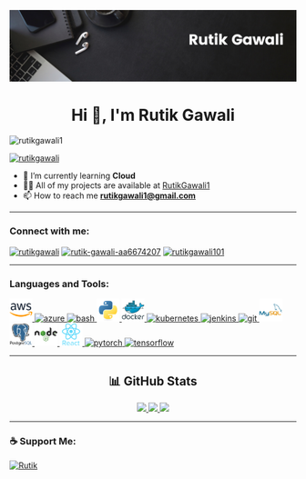 ![logo](https://github.com/RutikGawali1/RutikGawali1/blob/main/Black%20Minimal%20Motivation%20Quote%20LinkedIn%20Banner.png)

<h1 align="center">Hi 👋, I'm Rutik Gawali</h1>
<p align="left"> 
  <img src="https://komarev.com/ghpvc/?username=rutikgawali1&label=Profile%20views&color=0e75b6&style=flat" alt="rutikgawali1" /> 
</p>

<p align="left"> 
  <a href="https://twitter.com/rutikgawali" target="blank">
    <img src="https://img.shields.io/twitter/follow/rutikgawali?logo=twitter&style=for-the-badge" alt="rutikgawali" />
  </a> 
</p>

- 🌱 I’m currently learning **Cloud**  
- 👨‍💻 All of my projects are available at [RutikGawali1](https://github.com/RutikGawali1)  
- 📫 How to reach me **rutikgawali1@gmail.com**  

---

<h3 align="left">Connect with me:</h3>
<p align="left">
<a href="https://twitter.com/rutikgawali" target="blank"><img align="center" src="https://raw.githubusercontent.com/rahuldkjain/github-profile-readme-generator/master/src/images/icons/Social/twitter.svg" alt="rutikgawali" height="30" width="40" /></a>
<a href="https://linkedin.com/in/rutik-gawali-aa6674207" target="blank"><img align="center" src="https://raw.githubusercontent.com/rahuldkjain/github-profile-readme-generator/master/src/images/icons/Social/linked-in-alt.svg" alt="rutik-gawali-aa6674207" height="30" width="40" /></a>
<a href="https://www.hackerrank.com/rutikgawali101" target="blank"><img align="center" src="https://raw.githubusercontent.com/rahuldkjain/github-profile-readme-generator/master/src/images/icons/Social/hackerrank.svg" alt="rutikgawali101" height="30" width="40" /></a>
</p>

---

<h3 align="left">Languages and Tools:</h3>
<p align="left">
  <a href="https://aws.amazon.com" target="_blank" rel="noreferrer"> <img src="https://raw.githubusercontent.com/devicons/devicon/master/icons/amazonwebservices/amazonwebservices-original-wordmark.svg" alt="aws" width="40" height="40"/> </a>
  <a href="https://azure.microsoft.com/en-in/" target="_blank" rel="noreferrer"> <img src="https://www.vectorlogo.zone/logos/microsoft_azure/microsoft_azure-icon.svg" alt="azure" width="40" height="40"/> </a>
  <a href="https://www.gnu.org/software/bash/" target="_blank" rel="noreferrer"> <img src="https://www.vectorlogo.zone/logos/gnu_bash/gnu_bash-icon.svg" alt="bash" width="40" height="40"/> </a>
  <a href="https://www.python.org" target="_blank" rel="noreferrer"> <img src="https://raw.githubusercontent.com/devicons/devicon/master/icons/python/python-original.svg" alt="python" width="40" height="40"/> </a>
  <a href="https://www.docker.com/" target="_blank" rel="noreferrer"> <img src="https://raw.githubusercontent.com/devicons/devicon/master/icons/docker/docker-original-wordmark.svg" alt="docker" width="40" height="40"/> </a>
  <a href="https://kubernetes.io" target="_blank" rel="noreferrer"> <img src="https://www.vectorlogo.zone/logos/kubernetes/kubernetes-icon.svg" alt="kubernetes" width="40" height="40"/> </a>
  <a href="https://www.jenkins.io" target="_blank" rel="noreferrer"> <img src="https://www.vectorlogo.zone/logos/jenkins/jenkins-icon.svg" alt="jenkins" width="40" height="40"/> </a>
  <a href="https://git-scm.com/" target="_blank" rel="noreferrer"> <img src="https://www.vectorlogo.zone/logos/git-scm/git-scm-icon.svg" alt="git" width="40" height="40"/> </a>
  <a href="https://www.mysql.com/" target="_blank" rel="noreferrer"> <img src="https://raw.githubusercontent.com/devicons/devicon/master/icons/mysql/mysql-original-wordmark.svg" alt="mysql" width="40" height="40"/> </a>
  <a href="https://www.postgresql.org" target="_blank" rel="noreferrer"> <img src="https://raw.githubusercontent.com/devicons/devicon/master/icons/postgresql/postgresql-original-wordmark.svg" alt="postgresql" width="40" height="40"/> </a>
  <a href="https://nodejs.org" target="_blank" rel="noreferrer"> <img src="https://raw.githubusercontent.com/devicons/devicon/master/icons/nodejs/nodejs-original-wordmark.svg" alt="nodejs" width="40" height="40"/> </a>
  <a href="https://reactjs.org/" target="_blank" rel="noreferrer"> <img src="https://raw.githubusercontent.com/devicons/devicon/master/icons/react/react-original-wordmark.svg" alt="react" width="40" height="40"/> </a>
  <a href="https://pytorch.org/" target="_blank" rel="noreferrer"> <img src="https://www.vectorlogo.zone/logos/pytorch/pytorch-icon.svg" alt="pytorch" width="40" height="40"/> </a>
  <a href="https://www.tensorflow.org" target="_blank" rel="noreferrer"> <img src="https://www.vectorlogo.zone/logos/tensorflow/tensorflow-icon.svg" alt="tensorflow" width="40" height="40"/> </a>
</p>

---

<h2 align="center">📊 GitHub Stats</h2>

<div align="center">

  <!-- GitHub Stats -->
  <a href="https://github.com/rutikgawali1">
    <img src="https://github-readme-stats.vercel.app/api?username=rutikgawali1&show_icons=true&theme=tokyonight&hide_border=true&count_private=true" height="180px"/>
  </a>

  <!-- Donut Chart of Languages -->
  <a href="https://github.com/rutikgawali1">
    <img src="https://github-readme-stats.vercel.app/api/top-langs/?username=rutikgawali1&layout=donut&theme=tokyonight&hide_border=true" height="180px"/>
  </a>

  <!-- Streak Stats -->
  <a href="https://github.com/rutikgawali1">
    <img src="https://github-readme-streak-stats.herokuapp.com?user=rutikgawali1&theme=tokyonight&hide_border=true" height="180px"/>
  </a>

</div>

---

<h3 align="left">☕ Support Me:</h3>
<p><a href="https://www.buymeacoffee.com/Rutik"> <img align="center" src="https://cdn.buymeacoffee.com/buttons/v2/default-yellow.png" height="50" width="210" alt="Rutik" /></a></p>
